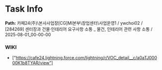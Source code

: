 # Task Info

**Path:** 카페24(주)\본사사업장\[CG]MI본부\창업센터\사업운영1 / ywchoi02 / [284269] 센터장과 건물·인테리어 요구사항 소통 _ 물건, 인테리어 관련 사항 소통 / 2025-08-01_00-00-00

### WIKI
- ["https://cafe24.lightning.force.com/lightning/r/VOC_detail__c/a0aTJ00000K1b8TYAR/view"]

